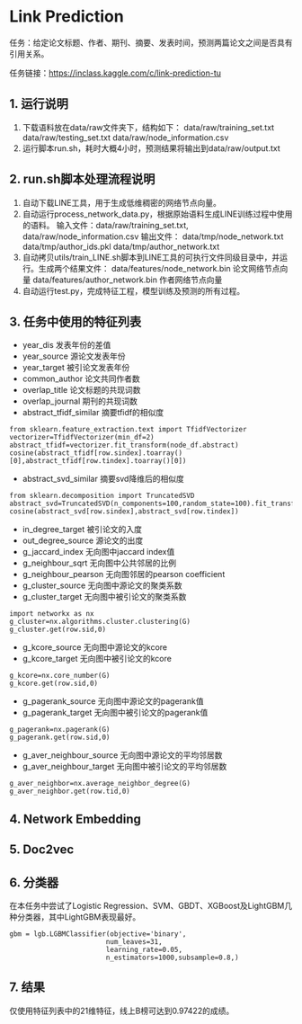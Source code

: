 # Link Prediction

任务：给定论文标题、作者、期刊、摘要、发表时间，预测两篇论文之间是否具有引用关系。

任务链接：https://inclass.kaggle.com/c/link-prediction-tu

## 1. 运行说明

1. 下载语料放在data/raw文件夹下，结构如下：
    data/raw/training_set.txt
    data/raw/testing_set.txt
    data/raw/node_information.csv
2. 运行脚本run.sh，耗时大概4小时，预测结果将输出到data/raw/output.txt

## 2. run.sh脚本处理流程说明

1. 自动下载LINE工具，用于生成低维稠密的网络节点向量。
2. 自动运行process_network_data.py，根据原始语料生成LINE训练过程中使用的语料。
    输入文件：data/raw/training_set.txt, data/raw/node_information.csv
    输出文件：
        data/tmp/node_network.txt
        data/tmp/author_ids.pkl
        data/tmp/author_network.txt
3. 自动拷贝utils/train_LINE.sh脚本到LINE工具的可执行文件同级目录中，并运行。生成两个结果文件：
    data/features/node_network.bin      论文网络节点向量
    data/features/author_network.bin    作者网络节点向量
4. 自动运行test.py，完成特征工程，模型训练及预测的所有过程。

## 3. 任务中使用的特征列表

- year_dis 发表年份的差值
- year_source  源论文发表年份
- year_target  被引论文发表年份
- common_author  论文共同作者数
- overlap_title  论文标题的共现词数
- overlap_journal  期刊的共现词数
- abstract_tfidf_similar  摘要tfidf的相似度
```
from sklearn.feature_extraction.text import TfidfVectorizer
vectorizer=TfidfVectorizer(min_df=2)
abstract_tfidf=vectorizer.fit_transform(node_df.abstract)
cosine(abstract_tfidf[row.sindex].toarray()[0],abstract_tfidf[row.tindex].toarray()[0])
```
- abstract_svd_similar  摘要svd降维后的相似度
```
from sklearn.decomposition import TruncatedSVD
abstract_svd=TruncatedSVD(n_components=100,random_state=100).fit_transform(abstract_tfidf)
cosine(abstract_svd[row.sindex],abstract_svd[row.tindex])
```
- in_degree_target  被引论文的入度
- out_degree_source  源论文的出度
- g_jaccard_index  无向图中jaccard index值
- g_neighbour_sqrt  无向图中公共邻居的比例
- g_neighbour_pearson  无向图邻居的pearson coefficient
- g_cluster_source  无向图中源论文的聚类系数
- g_cluster_target  无向图中被引论文的聚类系数
```
import networkx as nx
g_cluster=nx.algorithms.cluster.clustering(G)
g_cluster.get(row.sid,0)
```
- g_kcore_source  无向图中源论文的kcore
- g_kcore_target  无向图中被引论文的kcore
```
g_kcore=nx.core_number(G)
g_kcore.get(row.sid,0)
```
- g_pagerank_source  无向图中源论文的pagerank值
- g_pagerank_target  无向图中被引论文的pagerank值
```
g_pagerank=nx.pagerank(G)
g_pagerank.get(row.sid,0)
```
- g_aver_neighbour_source  无向图中源论文的平均邻居数
- g_aver_neighbour_target  无向图中被引论文的平均邻居数
```
g_aver_neighbor=nx.average_neighbor_degree(G)
g_aver_neighbor.get(row.tid,0)
```
## 4. Network Embedding
## 5. Doc2vec
## 6. 分类器
在本任务中尝试了Logistic Regression、SVM、GBDT、XGBoost及LightGBM几种分类器，其中LightGBM表现最好。
```
gbm = lgb.LGBMClassifier(objective='binary',
                        num_leaves=31,
                        learning_rate=0.05,
                        n_estimators=1000,subsample=0.8,)
```

## 7. 结果

仅使用特征列表中的21维特征，线上B榜可达到0.97422的成绩。